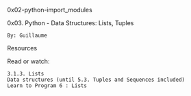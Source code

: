 0x02-python-import_modules

0x03. Python - Data Structures: Lists, Tuples

    By: Guillaume

Resources

Read or watch:

    3.1.3. Lists
    Data structures (until 5.3. Tuples and Sequences included)
    Learn to Program 6 : Lists

